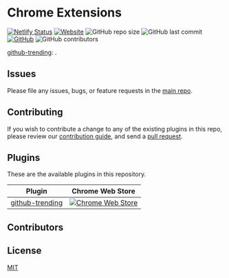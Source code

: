 # Chrome Extensions

[![Netlify Status](https://api.netlify.com/api/v1/badges/85854f43-d48d-4d8b-917b-f849046e5625/deploy-status)](https://app.netlify.com/sites/vangojs-vuepress/deploys)
[![Website](https://img.shields.io/website?url=https%3A%2F%2Fplugins.upcwangying.com)](https://plugins.upcwangying.com)
![GitHub repo size](https://img.shields.io/github/repo-size/upcwangying/chrome-extensions)
![GitHub last commit](https://img.shields.io/github/last-commit/upcwangying/chrome-extensions)
[![GitHub](https://img.shields.io/github/license/upcwangying/chrome-extensions)](https://github.com/upcwangying/chrome-extensions/blob/master/LICENSE.md)
![GitHub contributors](https://img.shields.io/github/contributors/upcwangying/chrome-extensions)

[github-trending](packages/@plugins/github-trending): .

## Issues

Please file any issues, bugs, or feature requests in the [main
repo](https://github.com/upcwangying/chrome-extensions/issues/new).

## Contributing

If you wish to contribute a change to any of the existing plugins in this repo,
please review our [contribution guide](https://github.com/upcwangying/chrome-extensions/blob/master/CONTRIBUTING.md),
and send a [pull request](https://github.com/upcwangying/chrome-extensions/pulls).

## Plugins
These are the available plugins in this repository.

| Plugin | Chrome Web Store |
|--------|-----|
| [github-trending](./packages/@plugins/github-trending) | [![Chrome Web Store](https://img.shields.io/chrome-web-store/v/github-trending)]() |

## Contributors

<!-- ALL-CONTRIBUTORS-LIST:START - Do not remove or modify this section -->
<!-- prettier-ignore-start -->
<!-- markdownlint-disable -->

<!-- markdownlint-enable -->
<!-- prettier-ignore-end -->
<!-- ALL-CONTRIBUTORS-LIST:END -->

## License

[MIT](https://github.com/upcwangying/chrome-extensions/blob/master/LICENSE.md)
